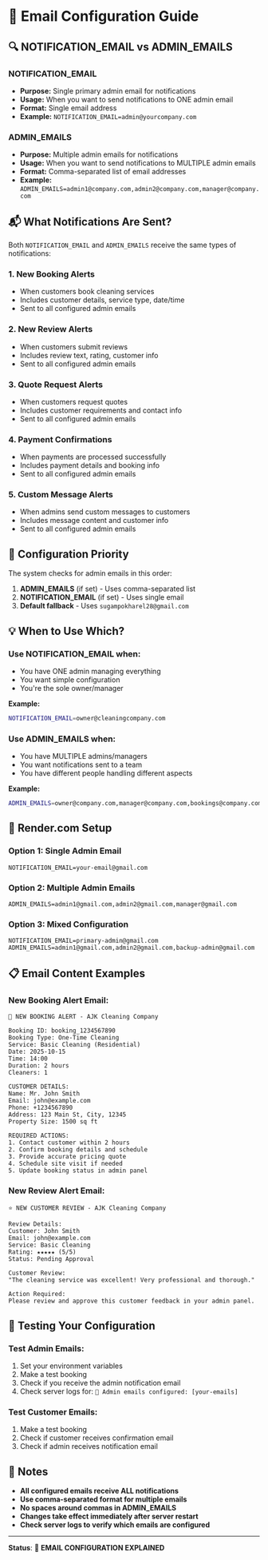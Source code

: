 # 📧 Email Configuration Guide

## **🔍 NOTIFICATION_EMAIL vs ADMIN_EMAILS**

### **NOTIFICATION_EMAIL**
- **Purpose:** Single primary admin email for notifications
- **Usage:** When you want to send notifications to ONE admin email
- **Format:** Single email address
- **Example:** `NOTIFICATION_EMAIL=admin@yourcompany.com`

### **ADMIN_EMAILS**
- **Purpose:** Multiple admin emails for notifications
- **Usage:** When you want to send notifications to MULTIPLE admin emails
- **Format:** Comma-separated list of email addresses
- **Example:** `ADMIN_EMAILS=admin1@company.com,admin2@company.com,manager@company.com`

## **📬 What Notifications Are Sent?**

Both `NOTIFICATION_EMAIL` and `ADMIN_EMAILS` receive the same types of notifications:

### **1. New Booking Alerts**
- When customers book cleaning services
- Includes customer details, service type, date/time
- Sent to all configured admin emails

### **2. New Review Alerts**
- When customers submit reviews
- Includes review text, rating, customer info
- Sent to all configured admin emails

### **3. Quote Request Alerts**
- When customers request quotes
- Includes customer requirements and contact info
- Sent to all configured admin emails

### **4. Payment Confirmations**
- When payments are processed successfully
- Includes payment details and booking info
- Sent to all configured admin emails

### **5. Custom Message Alerts**
- When admins send custom messages to customers
- Includes message content and customer info
- Sent to all configured admin emails

## **🔧 Configuration Priority**

The system checks for admin emails in this order:

1. **ADMIN_EMAILS** (if set) - Uses comma-separated list
2. **NOTIFICATION_EMAIL** (if set) - Uses single email
3. **Default fallback** - Uses `sugampokharel28@gmail.com`

## **💡 When to Use Which?**

### **Use NOTIFICATION_EMAIL when:**
- You have ONE admin managing everything
- You want simple configuration
- You're the sole owner/manager

**Example:**
```bash
NOTIFICATION_EMAIL=owner@cleaningcompany.com
```

### **Use ADMIN_EMAILS when:**
- You have MULTIPLE admins/managers
- You want notifications sent to a team
- You have different people handling different aspects

**Example:**
```bash
ADMIN_EMAILS=owner@company.com,manager@company.com,bookings@company.com
```

## **🚀 Render.com Setup**

### **Option 1: Single Admin Email**
```
NOTIFICATION_EMAIL=your-email@gmail.com
```

### **Option 2: Multiple Admin Emails**
```
ADMIN_EMAILS=admin1@gmail.com,admin2@gmail.com,manager@gmail.com
```

### **Option 3: Mixed Configuration**
```
NOTIFICATION_EMAIL=primary-admin@gmail.com
ADMIN_EMAILS=admin1@gmail.com,admin2@gmail.com,backup-admin@gmail.com
```

## **📋 Email Content Examples**

### **New Booking Alert Email:**
```
🚨 NEW BOOKING ALERT - AJK Cleaning Company

Booking ID: booking_1234567890
Booking Type: One-Time Cleaning
Service: Basic Cleaning (Residential)
Date: 2025-10-15
Time: 14:00
Duration: 2 hours
Cleaners: 1

CUSTOMER DETAILS:
Name: Mr. John Smith
Email: john@example.com
Phone: +1234567890
Address: 123 Main St, City, 12345
Property Size: 1500 sq ft

REQUIRED ACTIONS:
1. Contact customer within 2 hours
2. Confirm booking details and schedule
3. Provide accurate pricing quote
4. Schedule site visit if needed
5. Update booking status in admin panel
```

### **New Review Alert Email:**
```
⭐ NEW CUSTOMER REVIEW - AJK Cleaning Company

Review Details:
Customer: John Smith
Email: john@example.com
Service: Basic Cleaning
Rating: ★★★★★ (5/5)
Status: Pending Approval

Customer Review:
"The cleaning service was excellent! Very professional and thorough."

Action Required:
Please review and approve this customer feedback in your admin panel.
```

## **🔧 Testing Your Configuration**

### **Test Admin Emails:**
1. Set your environment variables
2. Make a test booking
3. Check if you receive the admin notification email
4. Check server logs for: `📧 Admin emails configured: [your-emails]`

### **Test Customer Emails:**
1. Make a test booking
2. Check if customer receives confirmation email
3. Check if admin receives notification email

## **📝 Notes**

- **All configured emails receive ALL notifications**
- **Use comma-separated format for multiple emails**
- **No spaces around commas in ADMIN_EMAILS**
- **Changes take effect immediately after server restart**
- **Check server logs to verify which emails are configured**

---
**Status**: 📧 **EMAIL CONFIGURATION EXPLAINED**
